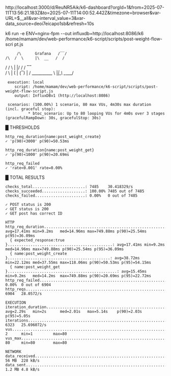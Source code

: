 http://localhost:3000/d/ReuNR5Aik/k6-dashboard?orgId=1&from=2025-07-11T13:56:21.183Z&to=2025-07-11T14:00:52.442Z&timezone=browser&var-URL=$__all&var-interval_value=3&var-data_source=deoi7eicapo1sb&refresh=10s

k6 run -e ENV=nginx-fpm --out influxdb=http://localhost:8086/k6 /home/mamam/dev/web-performance/k6-script/scripts/post-weight-flow-scri
pt.js

         /\      Grafana   /‾‾/
    /\  /  \     |\  __   /  /
   /  \/    \    | |/ /  /   ‾‾\
  /          \   |   (  |  (‾)  |
 / __________ \  |_|\_\  \_____/

     execution: local
        script: /home/mamam/dev/web-performance/k6-script/scripts/post-weight-flow-script.js
        output: InfluxDBv1 (http://localhost:8086)

     scenarios: (100.00%) 1 scenario, 80 max VUs, 4m30s max duration (incl. graceful stop):
              * btoc_scenario: Up to 80 looping VUs for 4m0s over 3 stages (gracefulRampDown: 30s, gracefulStop: 30s)



  █ THRESHOLDS

    http_req_duration{name:post_weight_create}
    ✓ 'p(90)<3000' p(90)=50.53ms

    http_req_duration{name:post_weight_get}
    ✓ 'p(90)<1000' p(90)=20.69ms

    http_req_failed
    ✓ 'rate<0.001' rate=0.00%


  █ TOTAL RESULTS

    checks_total.......................: 7485    30.418329/s
    checks_succeeded...................: 100.00% 7485 out of 7485
    checks_failed......................: 0.00%   0 out of 7485

    ✓ POST status is 200
    ✓ GET status is 200
    ✓ GET post has correct ID

    HTTP
    http_req_duration.........................................................: avg=17.41ms min=9.2ms   med=14.96ms max=749.88ms p(90)=25.54ms p(95)=36.09ms
      { expected_response:true }..............................................: avg=17.41ms min=9.2ms   med=14.96ms max=749.88ms p(90)=25.54ms p(95)=36.09ms
      { name:post_weight_create }.............................................: avg=38.72ms min=22.12ms med=37.55ms max=118.06ms p(90)=50.53ms p(95)=54.15ms
      { name:post_weight_get }................................................: avg=15.45ms min=9.2ms   med=14.2ms  max=749.88ms p(90)=20.69ms p(95)=22.72ms
    http_req_failed...........................................................: 0.00%  0 out of 6904
    http_reqs.................................................................: 6904   28.0572/s

    EXECUTION
    iteration_duration........................................................: avg=2.29s   min=2s      med=2.01s   max=5.14s    p(90)=2.03s   p(95)=5.05s
    iterations................................................................: 6323   25.696072/s
    vus.......................................................................: 2      min=1         max=80
    vus_max...................................................................: 80     min=80        max=80

    NETWORK
    data_received.............................................................: 56 MB  228 kB/s
    data_sent.................................................................: 1.2 MB 4.8 kB/s